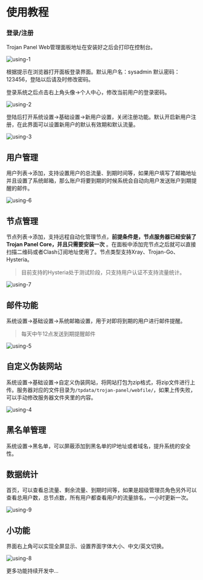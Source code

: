 # 使用教程

### 登录/注册

Trojan Panel Web管理面板地址在安装好之后会打印在控制台。

![using-1](/using/using-1.png)

根据提示在浏览器打开面板登录界面。默认用户名：sysadmin 默认密码：123456，登陆以后请及时修改密码。

登录系统之后点击右上角头像->个人中心，修改当前用户的登录密码。

![using-2](/using/using-2.png)

登陆后打开系统设置->基础设置->新用户设置，关闭注册功能。默认开启新用户注册，在此界面可以设置新用户的默认有效期和默认流量。

![using-3](/using/using-3.png)

## 用户管理

用户列表->添加，支持设置用户的总流量、到期时间等，如果用户填写了邮箱地址并且设置了系统邮箱，那么账户将要到期的时候系统会自动向用户发送账户到期提醒的邮件。

![using-6](/using/using-6.png)

## 节点管理

节点列表->添加，支持远程自动化管理节点，**前提条件是，节点服务器已经安装了Trojan Panel Core，并且只需要安装一次**
。在面板中添加完节点之后就可以直接扫描二维码或者Clash订阅地址使用了。节点类型支持Xray、Trojan-Go、Hysteria。

> 目前支持的Hysteria处于测试阶段，只支持用户认证不支持流量统计。

![using-7](/using/using-7.png)

## 邮件功能

系统设置->基础设置->系统邮箱设置，用于对即将到期的用户进行邮件提醒。

> 每天中午12点发送到期提醒邮件

![using-5](/using/using-5.png)

## 自定义伪装网站

系统设置->基础设置->自定义伪装网站，将网站打包为zip格式，将zip文件进行上传。服务器对应的文件目录为`/tpdata/trojan-panel/webfile/`，如果上传失败，可以手动修改服务器文件夹里的内容。

![using-4](/using/using-4.png)

## 黑名单管理

系统设置->黑名单，可以屏蔽添加到黑名单的IP地址或者域名，提升系统的安全性。

## 数据统计

首页，可以查看总流量、剩余流量、到期时间等，如果是超级管理员角色另外可以查看总用户数，总节点数，所有用户都查看用户的流量排名，一小时更新一次。

![using-9](/using/using-9.png)

## 小功能

界面右上角可以实现全屏显示、设置界面字体大小、中文/英文切换。

![using-8](/using/using-8.png)

更多功能持续开发中...